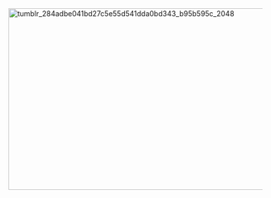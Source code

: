 <img width="2048" height="361" alt="tumblr_284adbe041bd27c5e55d541dda0bd343_b95b595c_2048" src="https://github.com/user-attachments/assets/42804915-4102-47eb-9b4f-6202ce122292" />
